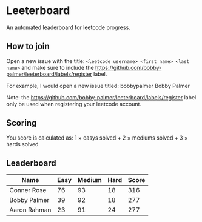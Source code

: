 # Leeterboard

An automated leaderboard for leetcode progress.

## How to join

Open a new issue with the title: `<leetcode username> <first name> <last name>`
and make sure to include the
https://github.com/bobby-palmer/leeterboard/labels/register label.

For example, I would open a new issue titled: bobbypalmer Bobby Palmer

Note: the https://github.com/bobby-palmer/leeterboard/labels/register label
only be used when registering your leetcode account.

## Scoring

You score is calculated as: 1 $\times$ easys solved + 2 $\times$ mediums solved + 3 $\times$ hards solved

## Leaderboard
| Name | Easy | Medium | Hard | Score |
| --- | --- | --- | --- | --- |
| Conner Rose | 76 | 93 | 18 | 316 |
| Bobby Palmer | 39 | 92 | 18 | 277 |
| Aaron Rahman | 23 | 91 | 24 | 277 |
